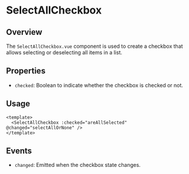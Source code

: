 
# SelectAllCheckbox

## Overview
The `SelectAllCheckbox.vue` component is used to create a checkbox that allows selecting or deselecting all items in a list.

## Properties
- `checked`: Boolean to indicate whether the checkbox is checked or not.

## Usage
```vue
<template>
  <SelectAllCheckbox :checked="areAllSelected" @changed="selectAllOrNone" />
</template>
```

## Events
- `changed`: Emitted when the checkbox state changes.